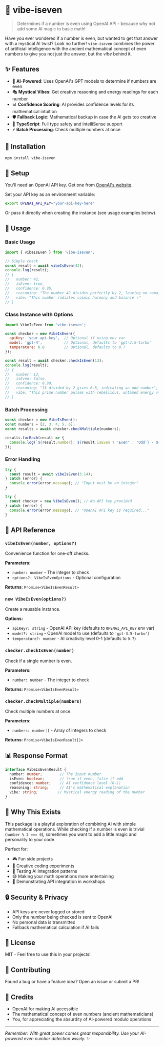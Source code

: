 # 🔮 vibe-iseven

> Determines if a number is even using OpenAI API - because why not add some AI magic to basic math!

Have you ever wondered if a number is even, but wanted to get that answer with a mystical AI twist? Look no further! `vibe-iseven` combines the power of artificial intelligence with the ancient mathematical concept of even numbers to give you not just the answer, but the *vibe* behind it.

## ✨ Features

- 🤖 **AI-Powered**: Uses OpenAI's GPT models to determine if numbers are even
- 🎭 **Mystical Vibes**: Get creative reasoning and energy readings for each number
- 📊 **Confidence Scoring**: AI provides confidence levels for its mathematical intuition
- 🛡️ **Fallback Logic**: Mathematical backup in case the AI gets too creative
- 🚀 **TypeScript**: Full type safety and IntelliSense support
- ⚡ **Batch Processing**: Check multiple numbers at once

## 🚀 Installation

```bash
npm install vibe-iseven
```

## 🔑 Setup

You'll need an OpenAI API key. Get one from [OpenAI's website](https://platform.openai.com/api-keys).

Set your API key as an environment variable:
```bash
export OPENAI_API_KEY="your-api-key-here"
```

Or pass it directly when creating the instance (see usage examples below).

## 📖 Usage

### Basic Usage

```javascript
import { vibeIsEven } from 'vibe-iseven';

// Simple check
const result = await vibeIsEven(42);
console.log(result);
// {
//   number: 42,
//   isEven: true,
//   confidence: 0.95,
//   reasoning: "The number 42 divides perfectly by 2, leaving no remainder",
//   vibe: "This number radiates cosmic harmony and balance ✨"
// }
```

### Class Instance with Options

```javascript
import VibeIsEven from 'vibe-iseven';

const checker = new VibeIsEven({
  apiKey: 'your-api-key',  // Optional if using env var
  model: 'gpt-4',          // Optional, defaults to 'gpt-3.5-turbo'
  temperature: 0.8         // Optional, defaults to 0.7
});

const result = await checker.checkIsEven(13);
console.log(result);
// {
//   number: 13,
//   isEven: false,
//   confidence: 0.99,
//   reasoning: "13 divided by 2 gives 6.5, indicating an odd number",
//   vibe: "This prime number pulses with rebellious, untamed energy 🔥"
// }
```

### Batch Processing

```javascript
const checker = new VibeIsEven();
const numbers = [2, 3, 4, 5, 6];
const results = await checker.checkMultiple(numbers);

results.forEach(result => {
  console.log(`${result.number}: ${result.isEven ? 'Even' : 'Odd'} - ${result.vibe}`);
});
```

### Error Handling

```javascript
try {
  const result = await vibeIsEven(3.14);
} catch (error) {
  console.error(error.message); // "Input must be an integer"
}

try {
  const checker = new VibeIsEven(); // No API key provided
} catch (error) {
  console.error(error.message); // "OpenAI API key is required..."
}
```

## 🔧 API Reference

### `vibeIsEven(number, options?)`

Convenience function for one-off checks.

**Parameters:**
- `number: number` - The integer to check
- `options?: VibeIsEvenOptions` - Optional configuration

**Returns:** `Promise<VibeIsEvenResult>`

### `new VibeIsEven(options?)`

Create a reusable instance.

**Options:**
- `apiKey?: string` - OpenAI API key (defaults to `OPENAI_API_KEY` env var)
- `model?: string` - OpenAI model to use (defaults to `'gpt-3.5-turbo'`)
- `temperature?: number` - AI creativity level 0-1 (defaults to `0.7`)

### `checker.checkIsEven(number)`

Check if a single number is even.

**Parameters:**
- `number: number` - The integer to check

**Returns:** `Promise<VibeIsEvenResult>`

### `checker.checkMultiple(numbers)`

Check multiple numbers at once.

**Parameters:**
- `numbers: number[]` - Array of integers to check

**Returns:** `Promise<VibeIsEvenResult[]>`

## 📊 Response Format

```typescript
interface VibeIsEvenResult {
  number: number;        // The input number
  isEven: boolean;       // true if even, false if odd
  confidence: number;    // AI confidence level (0-1)
  reasoning: string;     // AI's mathematical explanation
  vibe: string;         // Mystical energy reading of the number
}
```

## 🎯 Why This Exists

This package is a playful exploration of combining AI with simple mathematical operations. While checking if a number is even is trivial (`number % 2 === 0`), sometimes you want to add a little magic and personality to your code. 

Perfect for:
- 🎮 Fun side projects
- 🎨 Creative coding experiments
- 🧪 Testing AI integration patterns
- 😄 Making your math operations more entertaining
- 🎪 Demonstrating API integration in workshops

## 🔒 Security & Privacy

- API keys are never logged or stored
- Only the number being checked is sent to OpenAI
- No personal data is transmitted
- Fallback mathematical calculation if AI fails

## 📝 License

MIT - Feel free to use this in your projects!

## 🤝 Contributing

Found a bug or have a feature idea? Open an issue or submit a PR!

## 🙏 Credits

- OpenAI for making AI accessible
- The mathematical concept of even numbers (ancient mathematicians)
- You, for appreciating the absurdity of AI-powered modulo operations

---

*Remember: With great power comes great responsibility. Use your AI-powered even number detection wisely.* ✨

